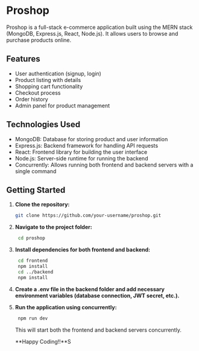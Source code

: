 # Proshop

Proshop is a full-stack e-commerce application built using the MERN stack (MongoDB, Express.js, React, Node.js). It allows users to browse and purchase products online.

## Features

- User authentication (signup, login)
- Product listing with details
- Shopping cart functionality
- Checkout process
- Order history
- Admin panel for product management

## Technologies Used

- MongoDB: Database for storing product and user information
- Express.js: Backend framework for handling API requests
- React: Frontend library for building the user interface
- Node.js: Server-side runtime for running the backend
- Concurrently: Allows running both frontend and backend servers with a single command

## Getting Started

1. **Clone the repository:**

   ```bash
   git clone https://github.com/your-username/proshop.git
   ```
2. **Navigate to the project folder:**

   ```bash
    cd proshop
    ```
3. **Install dependencies for both frontend and backend:**

   ```bash
    cd frontend
    npm install
    cd ../backend
    npm install
    ```
4. **Create a .env file in the backend folder and add necessary environment variables (database connection, JWT secret, etc.).**

5. **Run the application using concurrently:**

   ```bash
    npm run dev
    ```
    This will start both the frontend and backend servers concurrently.

    **Happy Coding!!**S


